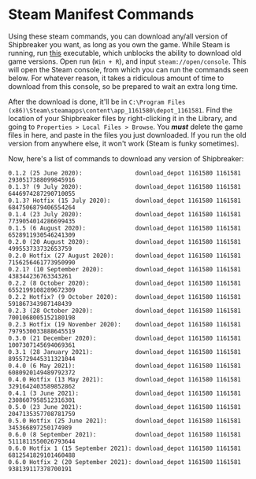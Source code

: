# Steam Manifest Commands
Using these steam commands, you can download any/all version of Shipbreaker you want, as long as you own the game. While Steam is
running, run [this](https://github.com/fifty-six/zig.SteamManifestPatcher/releases/download/v3.2/SteamDepotDownpatcher.exe) executable, which unblocks the ability to download old game versions. Open run (`Win + R`), and input `steam://open/console`.
This will open the Steam console, from which you can run the commands seen below. For whatever reason, it takes a ridiculous amount of time
to download from this console, so be prepared to wait an extra long time.

After the download is done, it'll be in `C:\Program Files (x86)\Steam\steamapps\content\app_1161580\depot_1161581`. Find the location of your
Shipbreaker files by right-clicking it in the Library, and going to `Properties > Local Files > Browse`. You ***must*** delete the game files
in here, and paste in the files you just downloaded. If you run the old version from anywhere else, it won't work (Steam is funky sometimes).

Now, here's a list of commands to download any version of Shipbreaker:

```Initial Release (16 June 2020):     download_depot 1161580 1161581 6058653379220066616
0.1.2 (25 June 2020):               download_depot 1161580 1161581 2930517388099845916
0.1.3? (9 July 2020):               download_depot 1161580 1161581 6446974287290710055
0.1.3? Hotfix (15 July 2020):       download_depot 1161580 1161581 6847506879406554264
0.1.4 (23 July 2020):               download_depot 1161580 1161581 7739054014286699435
0.1.5 (6 August 2020):              download_depot 1161580 1161581 6528911930546241309
0.2.0 (20 August 2020):             download_depot 1161580 1161581 499553733732653759
0.2.0 Hotfix (27 August 2020):      download_depot 1161580 1161581 7156256461773950990
0.2.1? (10 September 2020):         download_depot 1161580 1161581 438344236763343261
0.2.2 (8 October 2020):             download_depot 1161580 1161581 6552199108289672309
0.2.2 Hotfix? (9 October 2020):     download_depot 1161580 1161581 591867343987148439
0.2.3 (28 October 2020):            download_depot 1161580 1161581 7001068005152180198
0.2.3 Hotfix (19 November 2020):    download_depot 1161580 1161581 7979530033888645519
0.3.0 (21 December 2020):           download_depot 1161580 1161581 1007307145694069361
0.3.1 (28 January 2021):            download_depot 1161580 1161581 8955729445311321044
0.4.0 (6 May 2021):                 download_depot 1161580 1161581 6080920149489792372
0.4.0 Hotfix (13 May 2021):         download_depot 1161580 1161581 3291642403589852862
0.4.1 (3 June 2021):                download_depot 1161580 1161581 2308607958512316301
0.5.0 (23 June 2021):               download_depot 1161580 1161581 2047135357708781759
0.5.0 Hotfix (25 June 2021):        download_depot 1161580 1161581 345366897250174989
0.6.0 (8 September 2021):           download_depot 1161580 1161581 5111811550026793644
0.6.0 Hotfix 1 (15 September 2021): download_depot 1161580 1161581 6812541829101460488
0.6.0 Hotfix 2 (20 September 2021): download_depot 1161580 1161581 938139117378700191
